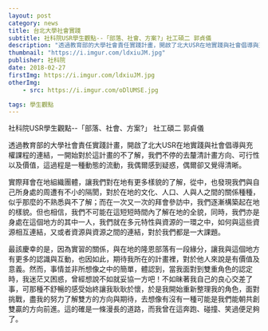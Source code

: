 ```yaml
---
layout: post
category: news
title: 台北大學社會實踐
subtitle: 社科院USR學生觀點--「部落、社會、方案?」社工碩二 郭貞儀
description: "透過教育部的大學社會責任實踐計畫，開啟了北大USR在地實踐與社會倡導與充權課程的連結，一開始對於這計畫的不了解，我們不停的去釐清計畫方向、可行性以及價值..."
thumbnail: "https://i.imgur.com/ldxiuJM.jpg"
publisher: 社科院
date: 2018-02-27
firstImg: https://i.imgur.com/ldxiuJM.jpg
otherImg:
    - src: https://i.imgur.com/oDlUMSE.jpg

tags: 學生觀點
---
```


社科院USR學生觀點--「部落、社會、方案?」
社工碩二 郭貞儀

透過教育部的大學社會責任實踐計畫，開啟了北大USR在地實踐與社會倡導與充權課程的連結，一開始對於這計畫的不了解，我們不停的去釐清計畫方向、可行性以及價值，這過程是一種動態的流動，我偶爾感到疑惑，偶爾卻又覺得清晰。

實際拜會在地組織團體，讓我們對在地有更多樣貌的了解，從中，也發現我們與自己所身處的周遭有不小的隔閡，對於在地的文化、人口、人與人之間的關係種種，似乎那麼的不熟悉與不了解；而在一次又一次的拜會參訪中，我們逐漸構築起在地的樣貌。但也相信，我們不可能在這短短時間內了解在地的全貌，同時，我們亦是身處在這個地方的其中一人，我們就在多元特性與資源的一環之中，如何與這些資源相互連結，又或者資源與資源之間的連結，對於我們都是一大課題。

最該慶幸的是，因為實習的關係，與在地的隆恩部落有一段緣分，讓我與這個地方有更多的認識與互動，也因如此，期待我所在的計畫裡，對於他人來說是有價值及意義。然而，事情並非所想像之中的簡單，體認到，當我面對到雙重角色的認定時，我迷茫又困惑，曾經想說不如就妥協一方吧！不如昧著我自己的良心交差了事，可那種不舒暢的感受始終讓我耿耿於懷，於是我開始重新整理我的角色，面對挑戰，盡我的努力了解雙方的方向與期待，去想像有沒有一種可能是我們能朝共創雙贏的方向前進。這的確是一條漫長的道路，而我曾在這奔跑、碰撞、笑過便足夠了。